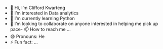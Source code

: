 - 👋 Hi, I’m Clifford Kwarteng
- 👀 I’m interested in Data analytics
- 🌱 I’m currently learning Python
- 💞️ I’m looking to collaborate on anyone interested in helping me pick up pace- 📫 How to reach me ...
- 😄 Pronouns: He
- ⚡ Fun fact: ...

<!---
Mystical10/Mystical10 is a ✨ special ✨ repository because its `README.md` (this file) appears on your GitHub profile.
You can click the Preview link to take a look at your changes.
--->
